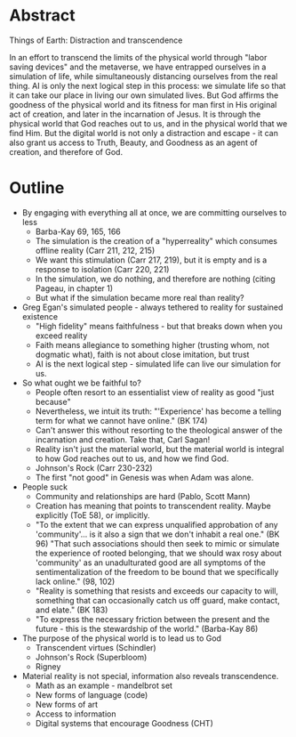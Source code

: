 # Abstract

Things of Earth: Distraction and transcendence

In an effort to transcend the limits of the physical world through "labor saving devices" and the metaverse, we have entrapped ourselves in a simulation of life, while simultaneously distancing ourselves from the real thing. AI is only the next logical step in this process: we simulate life so that it can take our place in living our own simulated lives. But God affirms the goodness of the physical world and its fitness for man first in His original act of creation, and later in the incarnation of Jesus. It is through the physical world that God reaches out to us, and in the physical world that we find Him. But the digital world is not only a distraction and escape - it can also grant us access to Truth, Beauty, and Goodness as an agent of creation, and therefore of God.

# Outline

- By engaging with everything all at once, we are committing ourselves to less
  - Barba-Kay 69, 165, 166
  - The simulation is the creation of a "hyperreality" which consumes offline reality (Carr 211, 212, 215)
  - We want this stimulation (Carr 217, 219), but it is empty and is a response to isolation (Carr 220, 221)
  - In the simulation, we do nothing, and therefore are nothing (citing Pageau, in chapter 1)
  - But what if the simulation became more real than reality?
- Greg Egan's simulated people - always tethered to reality for sustained existence
  - "High fidelity" means faithfulness - but that breaks down when you exceed reality
  - Faith means allegiance to something higher (trusting whom, not dogmatic what), faith is not about close imitation, but trust
  - AI is the next logical step - simulated life can live our simulation for us.
- So what ought we be faithful to?
  - People often resort to an essentialist view of reality as good "just because"
  - Nevertheless, we intuit its truth: "'Experience' has become a telling term for what we cannot have online." (BK 174)
  - Can't answer this without resorting to the theological answer of the incarnation and creation. Take that, Carl Sagan!
  - Reality isn't just the material world, but the material world is integral to how God reaches out to us, and how we find God.
  - Johnson's Rock (Carr 230-232)
  - The first "not good" in Genesis was when Adam was alone.
- People suck
  - Community and relationships are hard (Pablo, Scott Mann)
  - Creation has meaning that points to transcendent reality. Maybe explicitly (ToE 58), or implicitly.
  - "To the extent that we can express unqualified approbation of any 'community'... is it also a sign that we don't inhabit a real one." (BK 96) "That such associations should then seek to mimic or simulate the experience of rooted belonging, that we should wax rosy about 'community' as an unadulturated good are all symptoms of the sentimentalization of the freedom to be bound that we specifically lack online." (98, 102)
  - "Reality is something that resists and exceeds our capacity to will, something that can occasionally catch us off guard, make contact, and elate." (BK 183)
  - "To express the necessary friction between the present and the future - this is the stewardship of the world." (Barba-Kay 86)
- The purpose of the physical world is to lead us to God
  - Transcendent virtues (Schindler)
  - Johnson's Rock (Superbloom)
  - Rigney
- Material reality is not special, information also reveals transcendence.
  - Math as an example - mandelbrot set
  - New forms of language (code)
  - New forms of art
  - Access to information
  - Digital systems that encourage Goodness (CHT)
